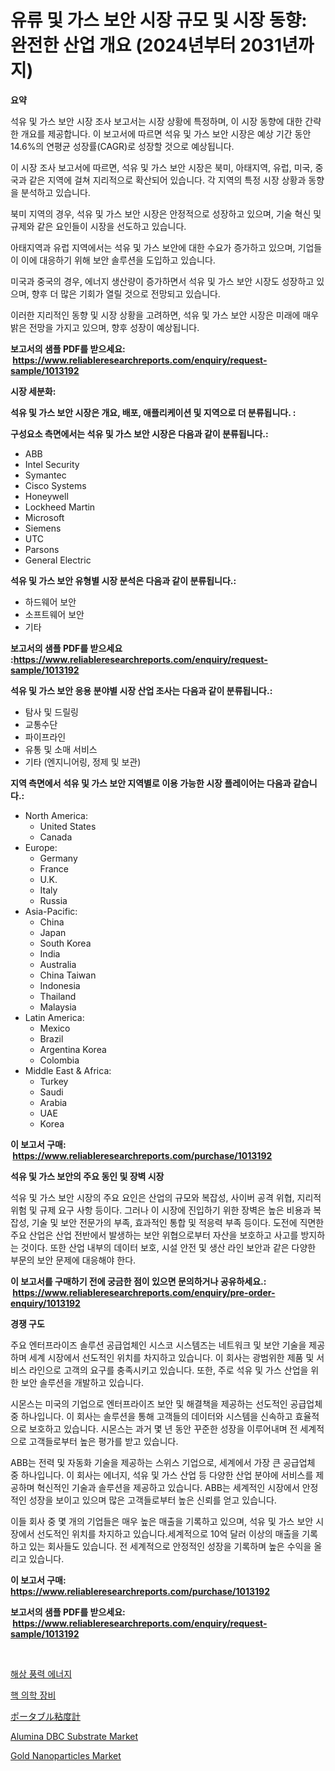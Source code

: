 <p><h1>유류 및 가스 보안 시장 규모 및 시장 동향: 완전한 산업 개요 (2024년부터 2031년까지)</h1></p><p><strong>요약</strong></p>
<p><p>석유 및 가스 보안 시장 조사 보고서는 시장 상황에 특정하며, 이 시장 동향에 대한 간략한 개요를 제공합니다. 이 보고서에 따르면 석유 및 가스 보안 시장은 예상 기간 동안 14.6%의 연평균 성장률(CAGR)로 성장할 것으로 예상됩니다.</p><p>이 시장 조사 보고서에 따르면, 석유 및 가스 보안 시장은 북미, 아태지역, 유럽, 미국, 중국과 같은 지역에 걸쳐 지리적으로 확산되어 있습니다. 각 지역의 특정 시장 상황과 동향을 분석하고 있습니다.</p><p>북미 지역의 경우, 석유 및 가스 보안 시장은 안정적으로 성장하고 있으며, 기술 혁신 및 규제와 같은 요인들이 시장을 선도하고 있습니다.</p><p>아태지역과 유럽 지역에서는 석유 및 가스 보안에 대한 수요가 증가하고 있으며, 기업들이 이에 대응하기 위해 보안 솔루션을 도입하고 있습니다.</p><p>미국과 중국의 경우, 에너지 생산량이 증가하면서 석유 및 가스 보안 시장도 성장하고 있으며, 향후 더 많은 기회가 열릴 것으로 전망되고 있습니다.</p><p>이러한 지리적인 동향 및 시장 상황을 고려하면, 석유 및 가스 보안 시장은 미래에 매우 밝은 전망을 가지고 있으며, 향후 성장이 예상됩니다.</p></p>
<p><strong>보고서의 샘플 PDF를 받으세요: &nbsp;<a href="https://www.reliableresearchreports.com/enquiry/request-sample/1013192">https://www.reliableresearchreports.com/enquiry/request-sample/1013192</a></strong></p>
<p><strong>시장 세분화:</strong></p>
<p><strong> 석유 및 가스 보안 시장은 개요, 배포, 애플리케이션 및 지역으로 더 분류됩니다. :</strong></p>
<p><strong>구성요소 측면에서는 석유 및 가스 보안 시장은 다음과 같이 분류됩니다.:</strong></p>
<p><ul><li>ABB</li><li>Intel Security</li><li>Symantec</li><li>Cisco Systems</li><li>Honeywell</li><li>Lockheed Martin</li><li>Microsoft</li><li>Siemens</li><li>​​UTC</li><li>Parsons</li><li>General Electric</li></ul></p>
<p><strong> 석유 및 가스 보안 유형별 시장 분석은 다음과 같이 분류됩니다.:</strong></p>
<p><ul><li>하드웨어 보안</li><li>소프트웨어 보안</li><li>기타</li></ul></p>
<p><strong>보고서의 샘플 PDF를 받으세요 :<a href="https://www.reliableresearchreports.com/enquiry/request-sample/1013192">https://www.reliableresearchreports.com/enquiry/request-sample/1013192</a></strong></p>
<p><strong> 석유 및 가스 보안 응용 분야별 시장 산업 조사는 다음과 같이 분류됩니다.:</strong></p>
<p><ul><li>탐사 및 드릴링</li><li>교통수단</li><li>파이프라인</li><li>유통 및 소매 서비스</li><li>기타 (엔지니어링, 정제 및 보관)</li></ul></p>
<p><strong>지역 측면에서 석유 및 가스 보안 지역별로 이용 가능한 시장 플레이어는 다음과 같습니다.:</strong></p>
<p><ul>
    <li>
        North America:
        <ul>
            <li>United States</li>
            <li>Canada</li>
        </ul>
    </li>
    <li>
        Europe:
        <ul>
            <li>Germany</li>
            <li>France</li>
            <li>U.K.</li>
            <li>Italy</li>
            <li>Russia</li>
        </ul>
    </li>
    <li>
        Asia-Pacific:
        <ul>
            <li>China</li>
            <li>Japan</li>
            <li>South Korea</li>
            <li>India</li>
            <li>Australia</li>
            <li>China Taiwan</li>
            <li>Indonesia</li>
            <li>Thailand</li>
            <li>Malaysia</li>
        </ul>
    </li>
    <li>
        Latin America:
        <ul>
            <li>Mexico</li>
            <li>Brazil</li>
            <li>Argentina Korea</li>
            <li>Colombia</li>
        </ul>
    </li>
    <li>
        Middle East & Africa:
        <ul>
            <li>Turkey</li>
            <li>Saudi</li>
            <li>Arabia</li>
            <li>UAE</li>
            <li>Korea</li>
        </ul>
    </li>
    </ul></p>
<p><strong>이 보고서 구매: &nbsp;<a href="https://www.reliableresearchreports.com/purchase/1013192">https://www.reliableresearchreports.com/purchase/1013192</a></strong></p>
<p><strong>석유 및 가스 보안의 주요 동인 및 장벽 시장</strong></p>
<p><p>석유 및 가스 보안 시장의 주요 요인은 산업의 규모와 복잡성, 사이버 공격 위협, 지리적 위험 및 규제 요구 사항 등이다. 그러나 이 시장에 진입하기 위한 장벽은 높은 비용과 복잡성, 기술 및 보안 전문가의 부족, 효과적인 통합 및 적응력 부족 등이다. 도전에 직면한 주요 산업은 산업 전반에서 발생하는 보안 위협으로부터 자산을 보호하고 사고를 방지하는 것이다. 또한 산업 내부의 데이터 보호, 시설 안전 및 생산 라인 보안과 같은 다양한 부문의 보안 문제에 대응해야 한다.</p></p>
<p><strong>이 보고서를 구매하기 전에 궁금한 점이 있으면 문의하거나 공유하세요.: &nbsp;<a href="https://www.reliableresearchreports.com/enquiry/pre-order-enquiry/1013192">https://www.reliableresearchreports.com/enquiry/pre-order-enquiry/1013192</a></strong></p>
<p><strong>경쟁 구도</strong></p>
<p><p>주요 엔터프라이즈 솔루션 공급업체인 시스코 시스템즈는 네트워크 및 보안 기술을 제공하며 세계 시장에서 선도적인 위치를 차지하고 있습니다. 이 회사는 광범위한 제품 및 서비스 라인으로 고객의 요구를 충족시키고 있습니다. 또한, 주로 석유 및 가스 산업을 위한 보안 솔루션을 개발하고 있습니다.</p><p>시몬스는 미국의 기업으로 엔터프라이즈 보안 및 해결책을 제공하는 선도적인 공급업체 중 하나입니다. 이 회사는 솔루션을 통해 고객들의 데이터와 시스템을 신속하고 효율적으로 보호하고 있습니다. 시몬스는 과거 몇 년 동안 꾸준한 성장을 이루어내며 전 세계적으로 고객들로부터 높은 평가를 받고 있습니다.</p><p>ABB는 전력 및 자동화 기술을 제공하는 스위스 기업으로, 세계에서 가장 큰 공급업체 중 하나입니다. 이 회사는 에너지, 석유 및 가스 산업 등 다양한 산업 분야에 서비스를 제공하며 혁신적인 기술과 솔루션을 제공하고 있습니다. ABB는 세계적인 시장에서 안정적인 성장을 보이고 있으며 많은 고객들로부터 높은 신뢰를 얻고 있습니다.</p><p>이들 회사 중 몇 개의 기업들은 매우 높은 매출을 기록하고 있으며, 석유 및 가스 보안 시장에서 선도적인 위치를 차지하고 있습니다.세계적으로 10억 달러 이상의 매출을 기록하고 있는 회사들도 있습니다. 전 세계적으로 안정적인 성장을 기록하며 높은 수익을 올리고 있습니다.</p></p>
<p><strong>이 보고서 구매: &nbsp; <a href="https://www.reliableresearchreports.com/purchase/1013192">https://www.reliableresearchreports.com/purchase/1013192</a></strong></p>
<p><strong>보고서의 샘플 PDF를 받으세요: &nbsp;<a href="https://www.reliableresearchreports.com/enquiry/request-sample/1013192">https://www.reliableresearchreports.com/enquiry/request-sample/1013192</a></strong><strong></strong></p>
<p>&nbsp;</p>
<p><p><a href="https://github.com/vsap75a286l/Market-Research-Report-List-1/blob/main/2634372194011.md">해상 풍력 에너지</a></p><p><a href="https://github.com/idcefvhkdut6/Market-Research-Report-List-1/blob/main/5493633194010.md">핵 의학 장비</a></p><p><a href="https://github.com/joaejkdzgyljvo6/Market-Research-Report-List-1/blob/main/5514718194287.md">ポータブル粘度計</a></p><p><a href="https://view.publitas.com/reportprime-1/alumina-dbc-substrate-market-size-furnishes-valuable-information-encompassing-market-share-market-trends-and-projections-spanning-from-2024-to-2031/">Alumina DBC Substrate Market</a></p><p><a href="https://github.com/lylyparadise/Market-Research-Report-List-2/blob/main/gold-nanoparticles-market.md">Gold Nanoparticles Market</a></p></p>